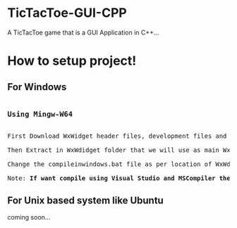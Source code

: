 # TicTacToe-GUI-CPP
<p>A TicTacToe game that is a GUI Application in C++...</p>

# How to setup project!
## For Windows 

<pre>
<h3>Using Mingw-W64</h3>
First Download WxWidget header files, development files and Release DLLs from link <a href="https://www.wxwidgets.org/downloads/">https://www.wxwidgets.org/downloads/<a> <br>
Then Extract in WxWdidget folder that we will use as main WxWdidget build folder. <br>
Change the compileinwindows.bat file as per location of WxWdidget folder and DAB! double click on compileinwindows.bat file to compile using g++ compiler. <br>
Note: <b>If want compile using Visual Studio and MSCompiler then follow WxWidget Docs...</b> 
</pre>

## For Unix based system like Ubuntu 

coming soon...



